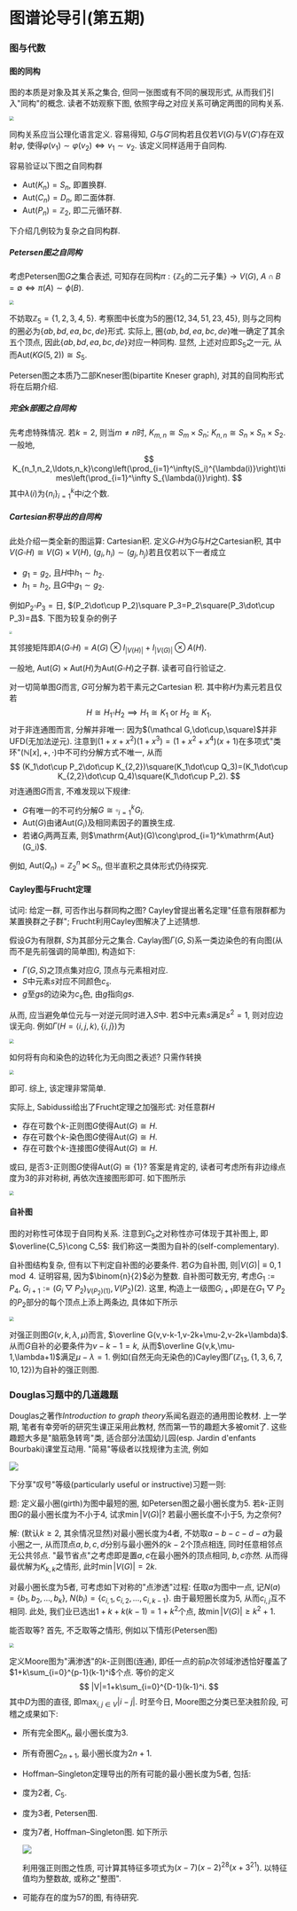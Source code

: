 # 图谱论导引(第五期)

### 图与代数

#### 图的同构

图的本质是对象及其关系之集合, 但同一张图或有不同的展现形式, 从而我们引入"同构"的概念. 读者不妨观察下图, 依照字母之对应关系可确定两图的同构关系. 

<img src="https://files.mdnice.com/user/12571/d85ef1e7-94bd-4967-a98c-9cbe02de2115.png" style="zoom:50%;" />

同构关系应当公理化语言定义. 容易得知, $G$与$G'$同构若且仅若$V(G)$与$V(G')$存在双射$\varphi$, 使得$\varphi(v_1)\sim\varphi(v_2)\Leftrightarrow v_1\sim v_2$. 该定义同样适用于自同构. 

容易验证以下图之自同构群

* $\mathrm{Aut}(K_n)=S_n$, 即置换群.
* $\mathrm{Aut}(C_n)=D_n$, 即二面体群.
* $\mathrm {Aut}(P_n)=\mathbb Z_2$, 即二元循环群.

下介绍几例较为复杂之自同构群.

##### Petersen图之自同构

考虑Petersen图$G$之集合表述, 可知存在同构$\pi:\{\mathbb Z_5\text{的二元子集}\}\to V(G)$, $A\cap B=\emptyset\Leftrightarrow \pi(A)\sim\phi(B)$. 

<img src="https://files.mdnice.com/user/12571/d82965b6-43b4-4c1a-a8a0-9f9bb27cb34c.png" style="zoom: 50%;" />

不妨取$\mathbb Z_5=\{1,2,3,4,5\}$. 考察图中长度为$5$的圈$\{12,34,51,23,45\}$, 则与之同构的圈必为$\{ab,bd,ea,bc,de\}$形式. 实际上, 圈$\{ab,bd,ea,bc,de\}$唯一确定了其余五个顶点, 因此$\{ab,bd,ea,bc,de\}$对应一种同构. 显然, 上述对应即$S_5$之一元, 从而$\mathrm{Aut}(KG(5,2))\cong S_5$. 

Petersen图之本质乃二部Kneser图(bipartite Kneser graph), 对其的自同构形式将在后期介绍. 

##### 完全$k$部图之自同构

先考虑特殊情况. 若$k=2$, 则当$m\neq n$时, $K_{m,n}\cong S_m\times S_n$; $K_{n,n}\cong S_n\times S_n\times S_2$. 一般地, 
$$
K_{n_1,n_2,\ldots,n_k}\cong\left(\prod_{i=1}^\infty(S_i)^{\lambda(i)}\right)\times\left(\prod_{i=1}^\infty S_{\lambda(i)}\right).
$$
其中$\lambda(i)$为$\{n_i\}_{i=1}^k$中$i$之个数. 

##### Cartesian积导出的自同构

此处介绍一类全新的图运算: Cartesian积. 定义$G\square H$为$G$与$H$之Cartesian积, 其中$V(G\square H)\cong V(G)\times V(H)$, $(g_i,h_i)\sim (g_j,h_j)$若且仅若以下一者成立

* $g_1=g_2$, 且$H$中$h_1\sim h_2$.
* $h_1=h_2$, 且$G$中$g_1\sim g_2$.

例如$P_2\square P_3=\text{日}$, $(P_2\dot\cup P_2)\square P_3=P_2\square(P_3\dot\cup P_3)=昌$. 下图为较复杂的例子

<img src="https://files.mdnice.com/user/12571/95b7df3c-13f7-45d3-be6d-922edd90ca2b.png" style="zoom:33%;" />

其邻接矩阵即$A(G\square H)=A(G)\otimes I_{|V(H)|}+I_{|V(G)|}\otimes A(H)$. 

一般地, $\mathrm{Aut}(G)\times\mathrm{Aut}(H)$为$\mathrm{Aut}(G\square H)$之子群. 读者可自行验证之. 

对一切简单图$G$而言, $G$可分解为若干素元之Cartesian 积. 其中称$H$为素元若且仅若
$$
H\cong H_1\square H_2\implies H_1\cong K_1\text{ or }H_2\cong K_1.
$$
对于非连通图而言, 分解并非唯一: 因为$(\mathcal G,\dot\cup,\square)$并非UFD(无加法逆元). 注意到$(1+x+x^2)(1+x^3)=(1+x^2+x^4)(x+1)$在多项式"类环"$(\mathbb N[x],+,\cdot)$中不可约分解方式不唯一, 从而
$$
(K_1\dot\cup P_2\dot\cup K_{2,2})\square(K_1\dot\cup Q_3)=(K_1\dot\cup K_{2,2}\dot\cup Q_4)\square(K_1\dot\cup P_2).
$$
对连通图$G$而言, 不难发现以下规律:

* $G$有唯一的不可约分解$G\cong\square_{i=1}^k G_i$.
* $\mathrm{Aut}(G)$由诸$\mathrm{Aut}(G_i)$及相同素因子的置换生成.
* 若诸$G_i$两两互素, 则$\mathrm{Aut}(G)\cong\prod_{i=1}^k\mathrm{Aut}(G_i)$. 

例如, $\mathrm{Aut}(Q_n)=\mathbb Z_2^n\ltimes S_n$, 但半直积之具体形式仍待探究.

#### Cayley图与Frucht定理

试问: 给定一群, 可否作出与群同构之图? Cayley曾提出著名定理"任意有限群都为某置换群之子群"; Frucht利用Cayley图解决了上述猜想.

假设$G$为有限群, $S$为其部分元之集合. Caylay图$\Gamma(G,S)$系一类边染色的有向图(从而不是先前强调的简单图), 构造如下: 

* $\Gamma(G,S)$之顶点集对应$G$, 顶点与元素相对应.
* $S$中元素$s$对应不同颜色$c_s$. 
* $g$至$gs$的边染为$c_s$色, 由$g$指向$gs$. 

从而, 应当避免单位元与一对逆元同时进入$S$中. 若$S$中元素$s$满足$s^2=1$, 则对应边误无向. 例如$\Gamma(H=\left< i,j,k\right>,\{i,j\})$为

<img src="https://files.mdnice.com/user/12571/6d78376c-6a07-4098-a5aa-f53a971a6b45.png" style="zoom: 50%;" />

如何将有向和染色的边转化为无向图之表述? 只需作转换

<img src="https://files.mdnice.com/user/12571/6a53de63-e6d7-4831-86d7-0c04cfcc0d80.png" style="zoom:50%;" />

即可. 综上, 该定理非常简单.

实际上, Sabidussi给出了Frucht定理之加强形式: 对任意群$H$

* 存在可数个$k$-正则图$G$使得$\mathrm{Aut}(G)\cong H$.
* 存在可数个$k$-染色图$G$使得$\mathrm{Aut}(G)\cong H$.
* 存在可数个$k$-连接图$G$使得$\mathrm{Aut}(G)\cong H$.

或曰, 是否$3$-正则图$G$使得$\mathrm{Aut}(G)\cong\{1\}$? 答案是肯定的, 读者可考虑所有非边缘点度为$3$的非对称树, 再依次连接图形即可. 如下图所示

<img src="https://files.mdnice.com/user/12571/3fb173d5-7541-4dfb-915a-2644013cca5b.png" style="zoom:50%;" />

#### 自补图

图的对称性可体现于自同构关系. 注意到$C_5$之对称性亦可体现于其补图上, 即$\overline{C_5}\cong C_5$: 我们称这一类图为自补的(self-complementary). 

自补图结构复杂, 但有以下判定自补图的必要条件. 若$G$为自补图, 则$|V(G)|\equiv 0,1\mod 4$. 证明容易, 因为$\binom{n}{2}$必为整数. 自补图可数无穷, 考虑$G_1:=P_4$, $G_{i+1}:=(G_i\bigtriangledown P_2)_{V(P_2)(1)},V(P_2)(2)$. 这里, 构造上一级图$G_{i+1}$即是在$G_1\bigtriangledown P_2$的$P_2$部分的每个顶点上添上两条边, 具体如下所示

<img src="https://files.mdnice.com/user/12571/932b8330-e816-4dec-83f6-9b7df9ab44c5.png" style="zoom: 50%;" />

对强正则图$G(v,k,\lambda,\mu)$而言, $\overline G(v,v-k-1,v-2k+\mu-2,v-2k+\lambda)$. 从而$G$自补的必要条件为$v-k-1=k$, 从而$\overline G(v,k,\mu-1,\lambda+1)$满足$\mu-\lambda=1$. 例如(自然无向无染色的)Cayley图$\Gamma(\mathbb Z_{13},\{1,3,6,7,10,12\})$为自补的强正则图. 

### Douglas习题中的几道趣题

Douglas之著作*Introduction to graph theory*系闻名遐迩的通用图论教材. 上一学期, 笔者有幸旁听的研究生课正采用此教材, 然而第一节的趣题大多被omit了. 这些趣题大多是"脑筋急转弯"类, 适合部分法国幼儿园(esp. Jardin d'enfants Bourbaki)课堂互动用. "简易"等级者以找规律为主流, 例如

![](https://files.mdnice.com/user/12571/8d14c80b-2173-4dad-9169-1ece84001000.png)

下分享"叹号"等级(particularly useful or instructive)习题一则:

题: 定义最小圈(girth)为图中最短的圈, 如Petersen图之最小圈长度为$5$. 若$k$-正则图$G$的最小圈长度为不小于$4$, 试求$\min|V(G)|$? 若最小圈长度不小于$5$, 为之奈何?

解: (默认$k\geq 2$, 其余情况显然)对最小圈长度为$4$者, 不妨取$a-b-c-d-a$为最小圈之一, 从而顶点$a,b,c,d$分别与最小圈外的$k-2$个顶点相连, 同时任意相邻点无公共邻点. "最节省点"之考虑即是置$a,c$在最小圈外的顶点相同, $b,c$亦然. 从而得最优解为$K_{k,k}$之情形, 此时$\min|V(G)|=2k$.

对最小圈长度为$5$者, 可考虑如下对称的"点渗透"过程: 任取$a$为图中一点, 记$N(a)=\{b_1,b_2,\ldots,b_k\}$, $N(b_i)=\{c_{i,1},c_{i,2},\ldots,c_{i,k-1}\}$. 由于最短圈长度为$5$, 从而$c_{i,j}$互不相同. 此处, 我们业已选出$1+k+k(k-1)=1+k^2$个点, 故$\min|V(G)|\geq k^2+1$. 

能否取等? 首先, 不乏取等之情形, 例如以下情形(Petersen图)

<img src="https://files.mdnice.com/user/12571/36b23f92-aa7b-4ee4-a675-e10eba8c00b1.png" style="zoom:50%;" />

定义Moore图为"满渗透"的$k$-正则图(连通), 即任一点的前$p$次邻域渗透恰好覆盖了$1+k\sum_{i=0}^{p-1}(k-1)^i$个点. 等价的定义
$$
|V|=1+k\sum_{i=0}^{D-1}(k-1)^i.
$$
其中$D$为图的直径, 即$\max_{i,j\in V}|i-j|$. 时至今日, Moore图之分类已至决胜阶段, 可稽之成果如下:

* 所有完全图$K_n$, 最小圈长度为$3$. 

* 所有奇圈$C_{2n+1}$, 最小圈长度为$2n+1$.

*  Hoffman–Singleton定理导出的所有可能的最小圈长度为$5$者, 包括:

  * 度为$2$者, $C_5$.

  * 度为$3$者, Petersen图.

  * 度为$7$者, Hoffman–Singleton图. 如下所示

    ![](https://files.mdnice.com/user/12571/3baa6f62-34a3-4541-8262-1ec20a10373f.png)

    利用强正则图之性质, 可计算其特征多项式为$(x-7)(x-2)^{28}(x+3^{21})$. 以特征值均为整数故, 或称之"整图".

  * 可能存在的度为$57$的图, 有待研究.
